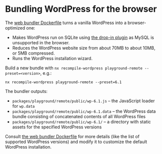 # Bundling WordPress for the browser

The [web bundler Dockerfile](https://github.com/WordPress/wordpress-playground/blob/trunk/src/wordpress-playground/wordpress/Dockerfile) turns a vanilla WordPress into a browser-optimized one:

-   Makes WordPress run on SQLite using [the drop-in plugin](https://github.com/aaemnnosttv/wp-sqlite-db) as MySQL is unsupported in the browser.
-   Reduces the WordPress website size from about 70MB to about 10MB, or 5MB compressed.
-   Runs the WordPress installation wizard.

Build a new bundle with `nx recompile-wordpress playground-remote --preset=<version>`, e.g.:

```
nx recompile-wordpress playground-remote --preset=6.1
```

The bundler outputs:

-   `packages/playground/remote/public/wp-6.1.js` – the JavaScript loader for `wp.data`
-   `packages/playground/remote/public/wp-6.1.data` – the WordPress data bundle consisting of concatenated contents of all WordPress files
-   `packages/playground/remote/public/wp-6.1/` – a directory with static assets for the specified WordPress versions

Consult [the web bundler Dockerfile](https://github.com/WordPress/wordpress-playground/blob/trunk/src/wordpress-playground/wordpress/Dockerfile) for more details (like the list of supported WordPress versions) and modify it to customize the default WordPress installation.
